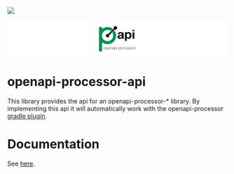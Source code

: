 [![][badge-license]][oap-license]

![openapi-processor-api logo](images/openapi-processor-api@1280x200.png)


# openapi-processor-api

This library provides the api for an openapi-processor-* library. By implementing this api it will automatically work with the openapi-processor [gradle plugin][oap-gradle]. 

# Documentation

See [here][oap-docs].

[badge-license]: https://img.shields.io/badge/License-Apache%202.0-blue.svg?labelColor=313A42
[badge-ci]: https://github.com/hauner/openapi-processor-api/workflows/ci/badge.svg
[oap-docs]: https://hauner.github.com/openapi-processor/api/current/index.html
[oap-gradle]: https://hauner.github.com/openapi-processor/gradle/current/index.html
[oap-license]: https://github.com/hauner/openapi-processor-api/blob/master/LICENSE
